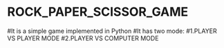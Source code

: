 # ROCK_PAPER_SCISSOR_GAME
#It is a simple game implemented in Python
#It has two mode:
#1.PLAYER VS PLAYER MODE
#2.PLAYER VS COMPUTER MODE
